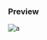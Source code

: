 ### Preview
![a](https://github.com/Eazvy/UILibs/blob/main/Librarys/Lynx/Screenshot%202023-02-24%20144359.png?raw=true)
